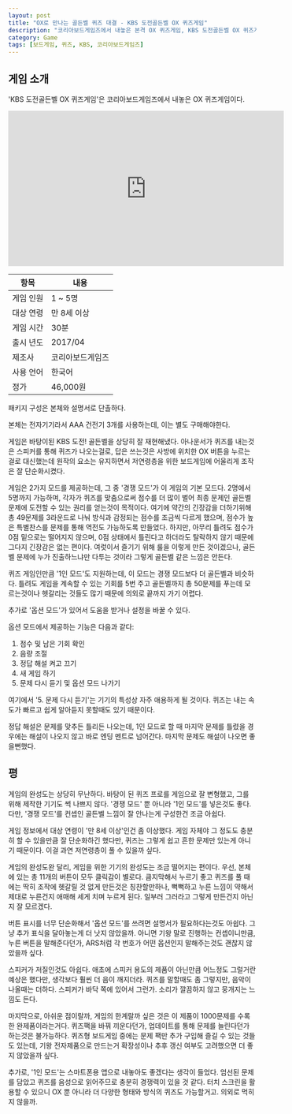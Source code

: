 ```yaml
---
layout: post
title: "OX로 만나는 골든벨 퀴즈 대결 - KBS 도전골든벨 OX 퀴즈게임"
description: "코리아보드게임즈에서 내놓은 본격 OX 퀴즈게임, KBS 도전골든벨 OX 퀴즈게임을 해봤다."
category: Game
tags: [보드게임, 퀴즈, KBS, 코리아보드게임즈]
---
```


## 게임 소개

'KBS 도전골든벨 OX 퀴즈게임'은 코리아보드게임즈에서 내놓은 OX 퀴즈게임이다.

<div style="text-align: center;"></div>
<iframe width="560" height="315" src="https://www.youtube.com/embed/ue-OrvCRge4" frameborder="0" allowfullscreen></iframe>

항목      | 내용
----------|-------------------
게임 인원 | 1 ~ 5명
대상 연령 | 만 8세 이상
게임 시간 | 30분
출시 년도 | 2017/04
제조사    | 코리아보드게임즈
사용 언어 | 한국어
정가      | 46,000원

패키지 구성은 본체와 설명서로 단촐하다.

본체는 전자기기라서 AAA 건전기 3개를 사용하는데, 이는 별도 구매해야한다.

게임은 바탕이된 KBS 도전! 골든벨을 상당히 잘 재현해냈다.
아나운서가 퀴즈를 내는것은 스피커를 통해 퀴즈가 나오는걸로,
답은 쓰는것은 사방에 위치한 OX 버튼을 누르는걸로 대신했는데
원작의 요소는 유지하면서 저연령층을 위한 보드게임에 어울리게 조작은 잘 단순화시켰다.

게임은 2가지 모드를 제공하는데, 그 중 '경쟁 모드'가 이 게임의 기본 모드다.
2명에서 5명까지 가능하며,
각자가 퀴즈를 맞춤으로써 점수를 더 많이 벌어 최종 문제인 골든벨 문제에 도전할 수 있는 권리를 얻는것이 목적이다.
여기에 약간의 긴장감을 더하기위해 총 49문제를 3라운드로 나눠 방식과 감정되는 점수를 조금씩 다르게 했으며, 점수가 높은 특별찬스를 문제를 통해 역전도 가능하도록 만들었다.
하지만, 아무리 틀려도 점수가 0점 밑으로는 떨어지지 않으며,
0점 상태에서 틀린다고 하더라도 탈락하지 않기 때문에 그다지 긴장감은 없는 편이다.
여럿이서 즐기기 위해 룰을 이렇게 만든 것이겠으나,
골든벨 문제에 누가 진출하느냐만 다투는 것이라 그렇게 골든벨 같은 느낌은 안든다.

퀴즈 게임인만큼 '1인 모드'도 지원하는데,
이 모드는 경쟁 모드보다 더 골든벨과 비슷하다.
틀려도 게임을 계속할 수 있는 기회를 5번 주고 골든벨까지 총 50문제를 푸는데
모르는것이나 헷갈리는 것들도 많기 때문에 의외로 끝까지 가기 어렵다.

추가로 '옵션 모드'가 있어서 도움을 받거나 설정을 바꿀 수 있다.

옵션 모드에서 제공하는 기능은 다음과 같다:

1. 점수 및 남은 기회 확인
2. 음량 조절
3. 정답 해설 켜고 끄기
4. 새 게임 하기
5. 문제 다시 듣기 및 옵션 모드 나가기

여기에서 '5. 문제 다시 듣기'는 기기의 특성상 자주 애용하게 될 것이다.
퀴즈는 내는 속도가 빠르고 쉽게 알아듣지 못할때도 있기 때문이다.

정답 해설은 문제를 맞추든 틀리든 나오는데,
1인 모드로 할 때 마지막 문제를 틀렸을 경우에는 해설이 나오지 않고 바로 엔딩 멘트로 넘어간다.
마지막 문제도 해설이 나오면 좋을뻔했다.


## 평

게임의 완성도는 상당히 무난하다.
바탕이 된 퀴즈 프로를 게임으로 잘 변형했고,
그를 위해 제작한 기기도 썩 나쁘지 않다.
'경쟁 모드' 뿐 아니라 '1인 모드'를 넣은것도 좋다.
다만, '경쟁 모드'를 컨셉인 골든벨 느낌이 잘 안나는게 구성한건 조금 아쉽다.

게임 정보에서 대상 연령이 '만 8세 이상'인건 좀 이상했다.
게임 자체야 그 정도도 충분히 할 수 있을만큼 잘 단순화하긴 했다만,
퀴즈는 그렇게 쉽고 흔한 문제만 있는게 아니기 때문이다.
이걸 과연 저연령층이 풀 수 있을까 싶다.

게임의 완성도완 달리, 게임을 위한 기기의 완성도는 조금 떨어지는 편이다.
우선, 본체에 있는 총 11개의 버튼이 모두 클릭감이 별로다.
큼지막해서 누르기 좋고 퀴즈를 풀 때에는 딱히 조작에 헷갈릴 것 없게 만든것은 칭찬할만하나,
뻑뻑하고 누른 느낌이 약해서 제대로 누른건지 애매해 세게 치며 누르게 된다.
일부러 그러라고 그렇게 만든건지 아닌지 잘 모르겠다.

버튼 표시를 너무 단순화해서 '옵션 모드'를 쓰려면 설명서가 필요하다는것도 아쉽다.
그냥 추가 표식을 달아놓는게 더 낫지 않았을까.
아니면 기왕 말로 진행하는 컨셉이니만큼, 누른 버튼을 말해준다던가, ARS처럼 각 번호가 어떤 옵션인지 말해주는것도 괜찮지 않았을까 싶다.

스피커가 저질인것도 아쉽다.
애초에 스피커 용도의 제품이 아닌만큼 어느정도 그럴거란 예상은 했다만, 생각보다 훨씬 더 음이 깨지더라.
퀴즈를 말할때도 좀 그렇지만, 음악이 나올때는 더하다.
스피커가 바닥 쪽에 있어서 그런가.
소리가 깔끔하지 않고 뭉개지는 느낌도 든다.

마지막으로, 아쉬운 점이랄까, 게임의 한계랄까 싶은 것은
이 제품이 1000문제를 수록한 완제품이라는거다.
퀴즈팩을 바꿔 끼운다던가, 업데이트를 통해 문제를 늘린다던가 하는것은 불가능하다.
퀴즈형 보드게임 중에는 문제 팩만 추가 구입해 즐길 수 있는 것들도 있는데,
기왕 전자제품으로 만드는거 확장성이나 추후 갱신 여부도 고려했으면 더 좋지 않았을까 싶다.

추가로, '1인 모드'는 스마트폰용 앱으로 내놓아도 좋겠다는 생각이 들었다.
엄선된 문제를 담았고 퀴즈를 음성으로 읽어주므로 충분히 경쟁력이 있을 것 같다.
터치 스크린을 활용할 수 있으니 OX 뿐 아니라 더 다양한 형태와 방식의 퀴즈도 가능할거고.
의외로 먹히지 않을까.
